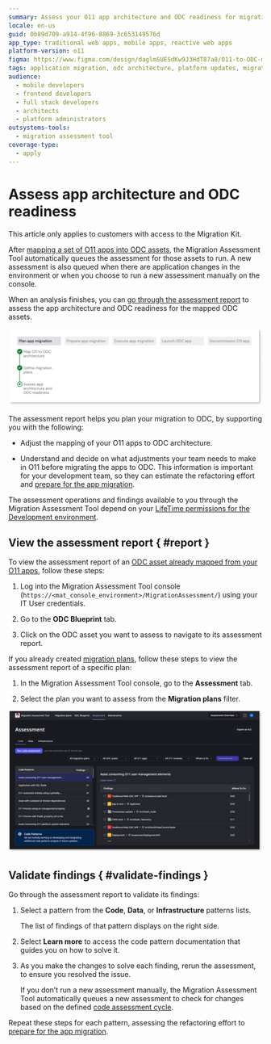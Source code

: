 ```yaml
---
summary: Assess your O11 app architecture and ODC readiness for migration using the Migration Assessment Tool.
locale: en-us
guid: 0b89d709-a914-4f96-8869-3c653149576d
app_type: traditional web apps, mobile apps, reactive web apps
platform-version: o11
figma: https://www.figma.com/design/daglmSUESdKw9J3HdT87a8/O11-to-ODC-migration?node-id=2168-1376
tags: application migration, odc architecture, platform updates, migration process, architecture assessment
audience:
  - mobile developers
  - frontend developers
  - full stack developers
  - architects
  - platform administrators
outsystems-tools:
  - migration assessment tool
coverage-type:
  - apply
---
```


# Assess app architecture and ODC readiness

<div class="info" markdown="1">

This article only applies to customers with access to the Migration Kit.

</div>

After [mapping a set of O11 apps into ODC assets](plan-map-apps.md), the Migration Assessment Tool automatically queues the assessment for those assets to run. A new assessment is also queued when there are application changes in the environment or when you choose to run a new assessment manually on the console.

When an analysis finishes, you can [go through the assessment report](#report) to assess the app architecture and ODC readiness for the mapped ODC assets.

![Diagram showing the Assess app architecture and ODC readiness step in the migration process](images/prep-assess-app-arch-diag.png "Assess app architecture and ODC readiness")

The assessment report helps you plan your migration to ODC, by supporting you with the following:

* Adjust the mapping of your O11 apps to ODC architecture.

* Understand and decide on what adjustments your team needs to make in O11 before migrating the apps to ODC. This information is important for your development team, so they can estimate the refactoring effort and [prepare for the app migration](../prepare/prep-refactor-o11-apps.md).

<div class="info" markdown="1">

The assessment operations and findings available to you through the Migration Assessment Tool depend on your [LifeTime permissions for the Development environment](mat-permissions.md#assessment-findings).

</div>

## View the assessment report { #report }

To view the assessment report of an [ODC asset already mapped from your O11 apps](plan-map-apps.md), follow these steps:

1. Log into the Migration Assessment Tool console (`https://<mat_console_environment>/MigrationAssessment/`) using your IT User credentials.

1. Go to the **ODC Blueprint** tab.

1. Click on the ODC asset you want to assess to navigate to its assessment report.

If you already created [migration plans](plan-define-migration-plans.md), follow these steps to view the assessment report of a specific plan:

1. In the Migration Assessment Tool console, go to the **Assessment** tab.

1. Select the plan you want to assess from the **Migration plans** filter.

![Screen showing an assessment report in the Migration Assessment Tool.](images/assess-report-at.png "Assessment report in Migration Assessment Tool")

## Validate findings { #validate-findings }

Go through the assessment report to validate its findings:

1. Select a pattern from the **Code**, **Data**, or **Infrastructure** patterns lists.

    The list of findings of that pattern displays on the right side. 

1. Select **Learn more** to access the code pattern documentation that guides you on how to solve it.

1. As you make the changes to solve each finding, rerun the assessment, to ensure you resolved the issue.

    If you don’t run a new assessment manually, the Migration Assessment Tool automatically queues a new assessment to check for changes based on the defined [code assessment cycle](../setup-assessement-tool.md#cycles).

Repeat these steps for each pattern, assessing the refactoring effort to [prepare for the app migration](../prepare/prep-refactor-o11-apps.md).
